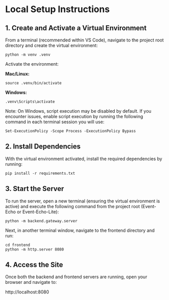 # Local Setup Instructions
## 1. Create and Activate a Virtual Environment

From a terminal (recommended within VS Code), navigate to the project root directory and create the virtual environment:
```
python -m venv .venv
```

Activate the environment:

**Mac/Linux:**
```
source .venv/bin/activate
```

**Windows:**
```
.venv\Scripts\activate
```

Note: On Windows, script execution may be disabled by default. If you encounter issues, enable script execution by running the following command in each terminal session you will use:
```
Set-ExecutionPolicy -Scope Process -ExecutionPolicy Bypass
```
## 2. Install Dependencies

With the virtual environment activated, install the required dependencies by running:
```
pip install -r requirements.txt
```
## 3. Start the Server

To run the server, open a new terminal (ensuring the virtual environment is active) and execute the following command from the project root (Event-Echo or Event-Echo-Lite):
```
python -m backend.gateway.server
```

Next, in another terminal window, navigate to the frontend directory and run:
```
cd frontend
python -m http.server 8080
```
## 4. Access the Site

Once both the backend and frontend servers are running, open your browser and navigate to:

http://localhost:8080

